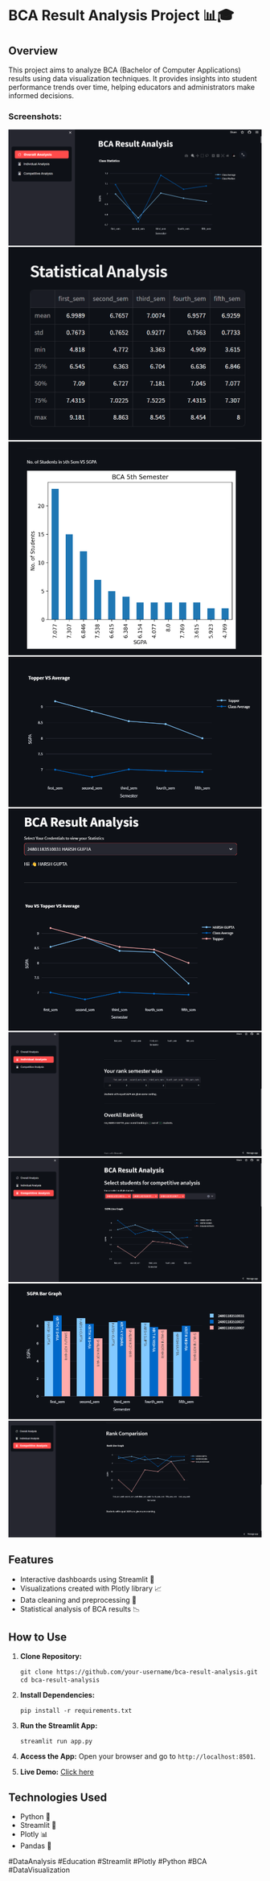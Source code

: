 # BCA Result Analysis Project 📊🎓

## Overview
This project aims to analyze BCA (Bachelor of Computer Applications) results using data visualization techniques. It provides insights into student performance trends over time, helping educators and administrators make informed decisions.

### Screenshots:

![](https://github.com/2003HARSH/BCA-Result-Analysis/blob/main/docs/static/1.png)
![](https://github.com/2003HARSH/BCA-Result-Analysis/blob/main/docs/static/2.png)
![](https://github.com/2003HARSH/BCA-Result-Analysis/blob/main/docs/static/3.png)
![](https://github.com/2003HARSH/BCA-Result-Analysis/blob/main/docs/static/4.png)
![](https://github.com/2003HARSH/BCA-Result-Analysis/blob/main/docs/static/5.png)
![](https://github.com/2003HARSH/BCA-Result-Analysis/blob/main/docs/static/6.png)
![](https://github.com/2003HARSH/BCA-Result-Analysis/blob/main/docs/static/7.png)
![](https://github.com/2003HARSH/BCA-Result-Analysis/blob/main/docs/static/8.png)
![](https://github.com/2003HARSH/BCA-Result-Analysis/blob/main/docs/static/9.png)

## Features
- Interactive dashboards using Streamlit 🚀
- Visualizations created with Plotly library 📈
- Data cleaning and preprocessing 🧹
- Statistical analysis of BCA results 📉

## How to Use
1. **Clone Repository:**
   ```
   git clone https://github.com/your-username/bca-result-analysis.git
   cd bca-result-analysis
   ```

2. **Install Dependencies:**
   ```
   pip install -r requirements.txt
   ```

3. **Run the Streamlit App:**
   ```
   streamlit run app.py
   ```

4. **Access the App:**
   Open your browser and go to `http://localhost:8501`.
   
5. **Live Demo:**
   [Click here](https://mlk-bca-result-analysis.streamlit.app/)

## Technologies Used
- Python 🐍
- Streamlit 🌟
- Plotly 📊
- Pandas 🐼

 #DataAnalysis #Education #Streamlit #Plotly #Python #BCA #DataVisualization
